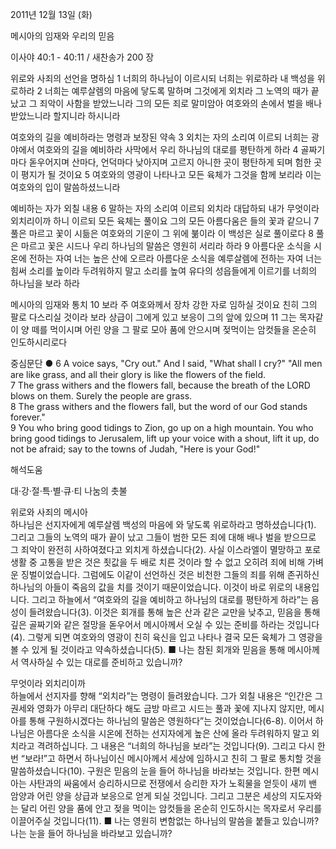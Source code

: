 2011년 12월 13일 (화)

메시아의 임재와 우리의 믿음



이사야 40:1 - 40:11 / 새찬송가 200 장


위로와 사죄의 선언을 명하심
1 너희의 하나님이 이르시되 너희는 위로하라 내 백성을 위로하라 2 너희는 예루살렘의 마음에 닿도록 말하며 그것에게 외치라 그 노역의 때가 끝났고 그 죄악이 사함을 받았느니라 그의 모든 죄로 말미암아 여호와의 손에서 벌을 배나 받았느니라 할지니라 하시니라

여호와의 길을 예비하라는 명령과 보장된 약속
3 외치는 자의 소리여 이르되 너희는 광야에서 여호와의 길을 예비하라 사막에서 우리 하나님의 대로를 평탄하게 하라 4 골짜기마다 돋우어지며 산마다, 언덕마다 낮아지며 고르지 아니한 곳이 평탄하게 되며 험한 곳이 평지가 될 것이요 5 여호와의 영광이 나타나고 모든 육체가 그것을 함께 보리라 이는 여호와의 입이 말씀하셨느니라

예비하는 자가 외칠 내용
6 말하는 자의 소리여 이르되 외치라 대답하되 내가 무엇이라 외치리이까 하니 이르되 모든 육체는 풀이요 그의 모든 아름다움은 들의 꽃과 같으니 7 풀은 마르고 꽃이 시듦은 여호와의 기운이 그 위에 붊이라 이 백성은 실로 풀이로다 8 풀은 마르고 꽃은 시드나 우리 하나님의 말씀은 영원히 서리라 하라 9 아름다운 소식을 시온에 전하는 자여 너는 높은 산에 오르라 아름다운 소식을 예루살렘에 전하는 자여 너는 힘써 소리를 높이라 두려워하지 말고 소리를 높여 유다의 성읍들에게 이르기를 너희의 하나님을 보라 하라

메시아의 임재와 통치
10 보라 주 여호와께서 장차 강한 자로 임하실 것이요 친히 그의 팔로 다스리실 것이라 보라 상급이 그에게 있고 보응이 그의 앞에 있으며 11 그는 목자같이 양 떼를 먹이시며 어린 양을 그 팔로 모아 품에 안으시며 젖먹이는 암컷들을 온순히 인도하시리로다

중심문단 ● 6 A voice says, "Cry out." And I said, "What shall I cry?" "All men are like grass, and all their glory is like the flowers of the field.   
7 The grass withers and the flowers fall, because the breath of the LORD blows on them. Surely the people are grass.   
8 The grass withers and the flowers fall, but the word of our God stands forever."   
9 You who bring good tidings to Zion, go up on a high mountain. You who bring good tidings to Jerusalem, lift up your voice with a shout, lift it up, do not be afraid; say to the towns of Judah, "Here is your God!"

해석도움





대·강·절·특·별·큐·티 나눔의 촛불

위로와 사죄의 메시아  
하나님은 선지자에게 예루살렘 백성의 마음에 와 닿도록 위로하라고 명하셨습니다(1). 그리고 그들의 노역의 때가 끝이 났고 그들이 범한 모든 죄에 대해 배나 벌을 받으므로 그 죄악이 완전히 사하여졌다고 외치게 하셨습니다(2). 사실 이스라엘이 멸망하고 포로 생활 중 고통을 받은 것은 죗값을 두 배로 치른 것이라 할 수 없고 오히려 죄에 비해 가벼운 징벌이었습니다. 그럼에도 이같이 선언하신 것은 비천한 그들의 죄를 위해 존귀하신 하나님의 아들이 죽음의 값을 치를 것이기 때문이었습니다. 이것이 바로 위로의 내용입니다. 그리고 하늘에서 “여호와의 길을 예비하고 하나님의 대로를 평탄하게 하라”는 음성이 들려왔습니다(3). 이것은 회개를 통해 높은 산과 같은 교만을 낮추고, 믿음을 통해 깊은 골짜기와 같은 절망을 돋우어서 메시아께서 오실 수 있는 준비를 하라는 것입니다(4). 그렇게 되면 여호와의 영광이 친히 육신을 입고 나타나 결국 모든 육체가 그 영광을 볼 수 있게 될 것이라고 약속하셨습니다(5).
■ 나는 참된 회개와 믿음을 통해 메시아께서 역사하실 수 있는 대로를 준비하고 있습니까?

무엇이라 외치리이까  
하늘에서 선지자를 향해 “외치라”는 명령이 들려왔습니다. 그가 외칠 내용은 “인간은 그 권세와 영화가 아무리 대단하다 해도 금방 마르고 시드는 풀과 꽃에 지나지 않지만, 메시아를 통해 구원하시겠다는 하나님의 말씀은 영원하다”는 것이었습니다(6-8). 이어서 하나님은 아름다운 소식을 시온에 전하는 선지자에게 높은 산에 올라 두려워하지 말고 외치라고 격려하십니다. 그 내용은 “너희의 하나님을 보라”는 것입니다(9). 그리고 다시 한 번 “보라!”고 하면서 하나님이신 메시아께서 세상에 임하시고 친히 그 팔로 통치할 것을 말씀하셨습니다(10). 구원은 믿음의 눈을 들어 하나님을 바라보는 것입니다. 한편 메시아는 사탄과의 싸움에서 승리하시므로 전쟁에서 승리한 자가 노획물을 얻듯이 새끼 밴 암양과 어린 양을 상급과 보응으로 얻게 되실 것입니다. 그리고 그분은 세상의 지도자와는 달리 어린 양을 품에 안고 젖을 먹이는 암컷들을 온순히 인도하시는 목자로서 우리를 이끌어주실 것입니다(11).
■ 나는 영원히 변함없는 하나님의 말씀을 붙들고 있습니까? 나는 눈을 들어 하나님을 바라보고 있습니까?